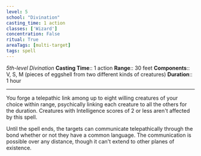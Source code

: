 ```yaml
---
level: 5
school: "Divination"
casting_time: 1 action
classes: ['Wizard']
concentration: False
ritual: True
areaTags: [multi-target]
tags: spell
---
```


_5th-level Divination_
**Casting Time**:: 1 action
**Range**:: 30 feet
**Components**:: V, S, M (pieces of eggshell from two different kinds of creatures)
**Duration**:: 1 hour

---

You forge a telepathic link among up to eight willing creatures of your choice within range, psychically linking each creature to all the others for the duration. Creatures with Intelligence scores of 2 or less aren't affected by this spell.

Until the spell ends, the targets can communicate telepathically through the bond whether or not they have a common language. The communication is possible over any distance, though it can't extend to other planes of existence.



